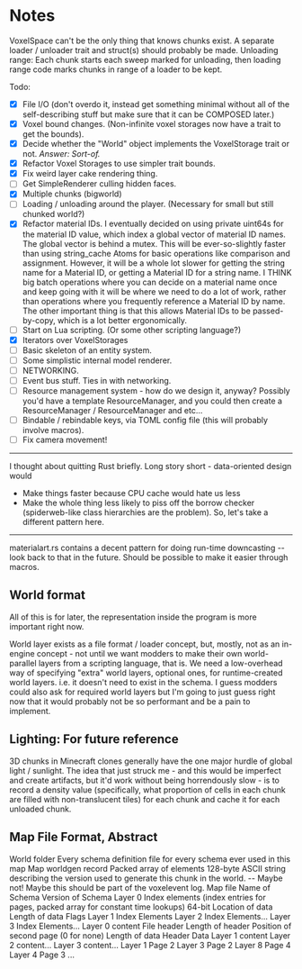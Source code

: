 Notes
====
VoxelSpace can't be the only thing that knows chunks exist. A separate loader / unloader trait and struct(s) should probably be made.
Unloading range: Each chunk starts each sweep marked for unloading, then loading range code marks chunks in range of a loader to be kept.

Todo:

- [x] File I/O (don't overdo it, instead get something minimal without all of the self-describing stuff but make sure that it can be COMPOSED later.)
- [x] Voxel bound changes. (Non-infinite voxel storages now have a trait to get the bounds).
- [x] Decide whether the "World" object implements the VoxelStorage trait or not. _Answer: Sort-of._
- [x] Refactor Voxel Storages to use simpler trait bounds.
- [x] Fix weird layer cake rendering thing.
- [ ] Get SimpleRenderer culling hidden faces.
- [x] Multiple chunks (bigworld)
- [ ] Loading / unloading around the player. (Necessary for small but still chunked world?)
- [x] Refactor material IDs. 
		I eventually decided on using private uint64s for the material ID value, which index a global vector of material ID names.
		The global vector is behind a mutex.
		This will be ever-so-slightly faster than using string_cache Atoms for basic operations like comparison and assignment.
		However, it will be a whole lot slower for getting the string name for a Material ID, or getting a Material ID for a string name.
		I THINK big batch operations where you can decide on a material name once and keep going with it will be where we need to do a lot of work,
		rather than operations where you frequently reference a Material ID by name.
		The other important thing is that this allows Material IDs to be passed-by-copy, which is a lot better ergonomically. 
- [ ] Start on Lua scripting. (Or some other scripting language?)
- [x] Iterators over VoxelStorages
- [ ] Basic skeleton of an entity system.
- [ ] Some simplistic internal model renderer.
- [ ] NETWORKING.
- [ ] Event bus stuff. Ties in with networking.
- [ ] Resource management system - how do we design it, anyway? Possibly you'd have a template ResourceManager<T>, and you could then 
    create a ResourceManager<Texture> / ResourceManager<Sound> and etc...
- [ ] Bindable / rebindable keys, via TOML config file (this will probably involve macros).
- [ ] Fix camera movement!

----

I thought about quitting Rust briefly. Long story short - data-oriented design would
* Make things faster because CPU cache would hate us less
* Make the whole thing less likely to piss off the borrow checker (spiderweb-like class hierarchies are the problem).
So, let's take a different pattern here. 

----

materialart.rs contains a decent pattern for doing run-time downcasting -- look back to that in the future.
Should be possible to make it easier through macros.

World format
-----
All of this is for later, the representation inside the program is more important right now. 

World layer exists as a file format / loader concept, but, mostly, not as an in-engine concept - not until we want modders to make their own world-parallel layers from a scripting language, that is.
We need a low-overhead way of specifying "extra" world layers, optional ones, for runtime-created world layers. i.e. it doesn't need to exist in the schema.
I guess modders could also ask for required world layers but I'm going to just guess right now that it would probably not be so performant and be a pain to implement.

Lighting: For future reference
-----
3D chunks in Minecraft clones generally have the one major hurdle of global light / sunlight. 
The idea that just struck me - and this would be imperfect and create artifacts, but it'd work without being horrendously slow - is to record a density value (specifically, what proportion of
cells in each chunk are filled with non-translucent tiles) for each chunk and cache it for each unloaded chunk. 

Map File Format, Abstract
-----
World folder
	Every schema definition file for every schema ever used in this map
	Map worldgen record
		Packed array of elements
			128-byte ASCII string describing the version used to generate this chunk in the world. -- Maybe not! Maybe this should be part of the voxelevent log.
	Map file
		Name of Schema
		Version of Schema
		Layer 0 Index elements (index entries for pages, packed array for constant time lookups)
				64-bit Location of data
				Length of data
				Flags
		Layer 1 Index Elements
		Layer 2 Index Elements...
		Layer 3 Index Elements...
		Layer 0 content
			File header
				Length of header
				Position of second page (0 for none)
				Length of data
			Header
			Data
		Layer 1 content
		Layer 2 content...
		Layer 3 content...
		Layer 1 Page 2
		Layer 3 Page 2
		Layer 8 Page 4
		Layer 4 Page 3
		...
